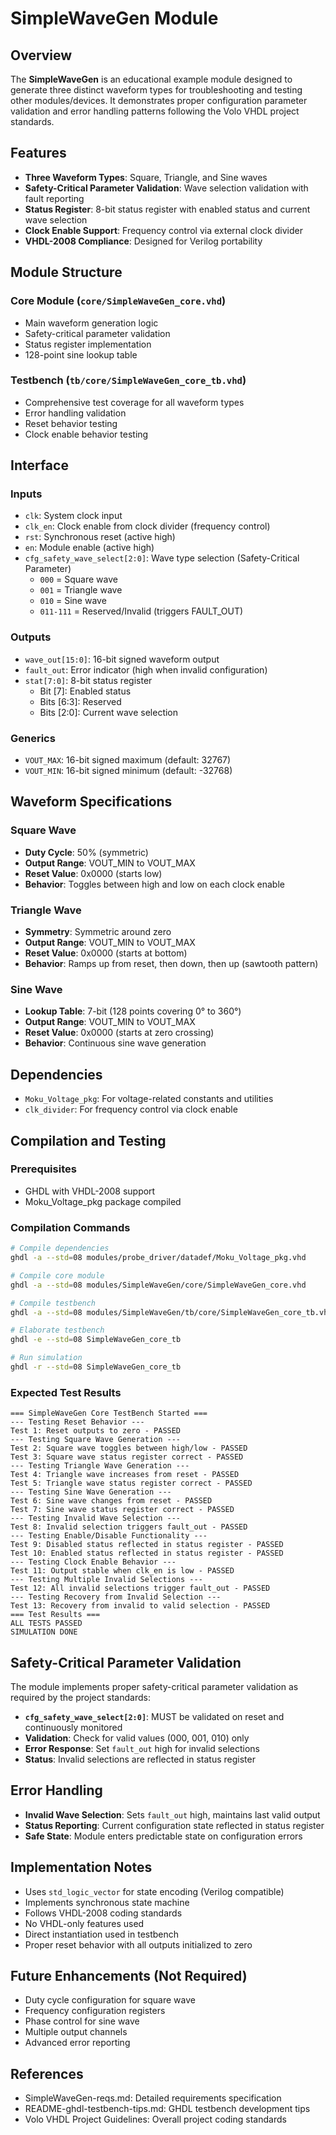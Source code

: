 # SimpleWaveGen Module

## Overview
The **SimpleWaveGen** is an educational example module designed to generate three distinct waveform types for troubleshooting and testing other modules/devices. It demonstrates proper configuration parameter validation and error handling patterns following the Volo VHDL project standards.

## Features
- **Three Waveform Types**: Square, Triangle, and Sine waves
- **Safety-Critical Parameter Validation**: Wave selection validation with fault reporting
- **Status Register**: 8-bit status register with enabled status and current wave selection
- **Clock Enable Support**: Frequency control via external clock divider
- **VHDL-2008 Compliance**: Designed for Verilog portability

## Module Structure

### Core Module (`core/SimpleWaveGen_core.vhd`)
- Main waveform generation logic
- Safety-critical parameter validation
- Status register implementation
- 128-point sine lookup table

### Testbench (`tb/core/SimpleWaveGen_core_tb.vhd`)
- Comprehensive test coverage for all waveform types
- Error handling validation
- Reset behavior testing
- Clock enable behavior testing

## Interface

### Inputs
- `clk`: System clock input
- `clk_en`: Clock enable from clock divider (frequency control)
- `rst`: Synchronous reset (active high)
- `en`: Module enable (active high)
- `cfg_safety_wave_select[2:0]`: Wave type selection (Safety-Critical Parameter)
  - `000` = Square wave
  - `001` = Triangle wave  
  - `010` = Sine wave
  - `011-111` = Reserved/Invalid (triggers FAULT_OUT)

### Outputs
- `wave_out[15:0]`: 16-bit signed waveform output
- `fault_out`: Error indicator (high when invalid configuration)
- `stat[7:0]`: 8-bit status register
  - Bit [7]: Enabled status
  - Bits [6:3]: Reserved
  - Bits [2:0]: Current wave selection

### Generics
- `VOUT_MAX`: 16-bit signed maximum (default: 32767)
- `VOUT_MIN`: 16-bit signed minimum (default: -32768)

## Waveform Specifications

### Square Wave
- **Duty Cycle**: 50% (symmetric)
- **Output Range**: VOUT_MIN to VOUT_MAX
- **Reset Value**: 0x0000 (starts low)
- **Behavior**: Toggles between high and low on each clock enable

### Triangle Wave
- **Symmetry**: Symmetric around zero
- **Output Range**: VOUT_MIN to VOUT_MAX
- **Reset Value**: 0x0000 (starts at bottom)
- **Behavior**: Ramps up from reset, then down, then up (sawtooth pattern)

### Sine Wave
- **Lookup Table**: 7-bit (128 points covering 0° to 360°)
- **Output Range**: VOUT_MIN to VOUT_MAX
- **Reset Value**: 0x0000 (starts at zero crossing)
- **Behavior**: Continuous sine wave generation

## Dependencies
- `Moku_Voltage_pkg`: For voltage-related constants and utilities
- `clk_divider`: For frequency control via clock enable

## Compilation and Testing

### Prerequisites
- GHDL with VHDL-2008 support
- Moku_Voltage_pkg package compiled

### Compilation Commands
```bash
# Compile dependencies
ghdl -a --std=08 modules/probe_driver/datadef/Moku_Voltage_pkg.vhd

# Compile core module
ghdl -a --std=08 modules/SimpleWaveGen/core/SimpleWaveGen_core.vhd

# Compile testbench
ghdl -a --std=08 modules/SimpleWaveGen/tb/core/SimpleWaveGen_core_tb.vhd

# Elaborate testbench
ghdl -e --std=08 SimpleWaveGen_core_tb

# Run simulation
ghdl -r --std=08 SimpleWaveGen_core_tb
```

### Expected Test Results
```
=== SimpleWaveGen Core TestBench Started ===
--- Testing Reset Behavior ---
Test 1: Reset outputs to zero - PASSED
--- Testing Square Wave Generation ---
Test 2: Square wave toggles between high/low - PASSED
Test 3: Square wave status register correct - PASSED
--- Testing Triangle Wave Generation ---
Test 4: Triangle wave increases from reset - PASSED
Test 5: Triangle wave status register correct - PASSED
--- Testing Sine Wave Generation ---
Test 6: Sine wave changes from reset - PASSED
Test 7: Sine wave status register correct - PASSED
--- Testing Invalid Wave Selection ---
Test 8: Invalid selection triggers fault_out - PASSED
--- Testing Enable/Disable Functionality ---
Test 9: Disabled status reflected in status register - PASSED
Test 10: Enabled status reflected in status register - PASSED
--- Testing Clock Enable Behavior ---
Test 11: Output stable when clk_en is low - PASSED
--- Testing Multiple Invalid Selections ---
Test 12: All invalid selections trigger fault_out - PASSED
--- Testing Recovery from Invalid Selection ---
Test 13: Recovery from invalid to valid selection - PASSED
=== Test Results ===
ALL TESTS PASSED
SIMULATION DONE
```

## Safety-Critical Parameter Validation

The module implements proper safety-critical parameter validation as required by the project standards:

- **`cfg_safety_wave_select[2:0]`**: MUST be validated on reset and continuously monitored
- **Validation**: Check for valid values (000, 001, 010) only
- **Error Response**: Set `fault_out` high for invalid selections
- **Status**: Invalid selections are reflected in status register

## Error Handling

- **Invalid Wave Selection**: Sets `fault_out` high, maintains last valid output
- **Status Reporting**: Current configuration state reflected in status register
- **Safe State**: Module enters predictable state on configuration errors

## Implementation Notes

- Uses `std_logic_vector` for state encoding (Verilog compatible)
- Implements synchronous state machine
- Follows VHDL-2008 coding standards
- No VHDL-only features used
- Direct instantiation used in testbench
- Proper reset behavior with all outputs initialized to zero

## Future Enhancements (Not Required)
- Duty cycle configuration for square wave
- Frequency configuration registers
- Phase control for sine wave
- Multiple output channels
- Advanced error reporting

## References
- SimpleWaveGen-reqs.md: Detailed requirements specification
- README-ghdl-testbench-tips.md: GHDL testbench development tips
- Volo VHDL Project Guidelines: Overall project coding standards